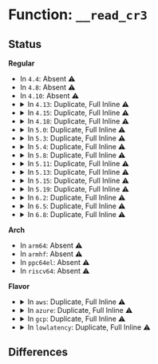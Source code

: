 # Function: <code>__read_cr3</code>

## Status
<b>Regular</b>
<ul>
<li>
In <code>4.4</code>: Absent ⚠️
</li>
<li>
In <code>4.8</code>: Absent ⚠️
</li>
<li>
In <code>4.10</code>: Absent ⚠️
</li>
<li>
<details>
<summary>In <code>4.13</code>: Duplicate, Full Inline ⚠️</summary>

**Collision:** Static Duplication

**Inline:** Full

**Transformation:** False

**Instances:**

```
In arch/x86/kernel/head64.c (ffffffff8209d45a)
Location: arch/x86/include/asm/paravirt.h:64
Inline: True
Inline callers:
  - arch/x86/kernel/head64.c:early_make_pgtable
```
```
In arch/x86/xen/mmu_pv.c (ffffffff820a6560)
Location: arch/x86/include/asm/paravirt.h:64
Inline: True
Inline callers:
  - arch/x86/xen/mmu_pv.c:xen_relocate_p2m
  - arch/x86/xen/mmu_pv.c:xen_relocate_p2m
```
```
In arch/x86/kernel/process_64.c (ffffffff8102a495)
Location: arch/x86/include/asm/paravirt.h:64
Inline: True
Inline callers:
  - arch/x86/kernel/process_64.c:__show_regs
```
```
In arch/x86/mm/fault.c (ffffffff8106df83)
Location: arch/x86/include/asm/paravirt.h:64
Inline: True
Inline callers:
  - arch/x86/mm/fault.c:no_context
  - arch/x86/mm/fault.c:dump_pagetable
  - arch/x86/mm/fault.c:vmalloc_fault
```
```
In arch/x86/mm/ioremap.c (ffffffff820bca26)
Location: arch/x86/include/asm/paravirt.h:64
Inline: True
Inline callers:
  - arch/x86/mm/ioremap.c:early_ioremap_pmd
```
```
In arch/x86/platform/efi/efi_64.c (ffffffff8107cc95)
Location: arch/x86/include/asm/paravirt.h:64
Inline: True
Inline callers:
  - arch/x86/platform/efi/efi_64.c:efi_thunk_reset_system
  - arch/x86/platform/efi/efi_64.c:efi_thunk_get_next_high_mono_count
  - arch/x86/platform/efi/efi_64.c:efi_thunk_get_next_variable
  - arch/x86/platform/efi/efi_64.c:efi_thunk_set_variable
  - arch/x86/platform/efi/efi_64.c:efi_thunk_get_variable
  - arch/x86/platform/efi/efi_64.c:efi_thunk_set_wakeup_time
  - arch/x86/platform/efi/efi_64.c:efi_thunk_get_wakeup_time
  - arch/x86/platform/efi/efi_64.c:efi_thunk_set_time
  - arch/x86/platform/efi/efi_64.c:efi_thunk_get_time
  - arch/x86/platform/efi/efi_64.c:efi_thunk_set_virtual_address_map
  - arch/x86/platform/efi/efi_64.c:efi_call_phys_prolog
```
```
In drivers/firmware/efi/runtime-wrappers.c (ffffffff81789f83)
Location: arch/x86/include/asm/paravirt.h:64
Inline: True
Inline callers:
  - drivers/firmware/efi/runtime-wrappers.c:virt_efi_reset_system
```
```
In arch/x86/power/cpu.c (ffffffff817ab38b)
Location: arch/x86/include/asm/paravirt.h:64
Inline: True
Inline callers:
  - arch/x86/power/cpu.c:save_processor_state
```
```
In arch/x86/power/hibernate_64.c (ffffffff817abadf)
Location: arch/x86/include/asm/paravirt.h:64
Inline: True
Inline callers:
  - arch/x86/power/hibernate_64.c:swsusp_arch_resume
```
</details>
</li>
<li>
<details>
<summary>In <code>4.15</code>: Duplicate, Full Inline ⚠️</summary>

**Collision:** Static Duplication

**Inline:** Full

**Transformation:** False

**Instances:**

```
In arch/x86/kernel/head64.c (ffffffff826a32fa)
Location: arch/x86/include/asm/paravirt.h:65
Inline: True
```
```
In arch/x86/xen/mmu_pv.c (ffffffff8102562a)
Location: arch/x86/include/asm/paravirt.h:65
Inline: True
Inline callers:
  - arch/x86/xen/mmu_pv.c:read_cr3_pa
```
```
In arch/x86/kernel/process_64.c (ffffffff8102b1fd)
Location: arch/x86/include/asm/paravirt.h:65
Inline: True
Inline callers:
  - arch/x86/kernel/process_64.c:__show_regs
```
```
In arch/x86/mm/fault.c (ffffffff81072f93)
Location: arch/x86/include/asm/paravirt.h:65
Inline: True
Inline callers:
  - arch/x86/mm/fault.c:no_context
  - arch/x86/mm/fault.c:dump_pagetable
  - arch/x86/mm/fault.c:vmalloc_fault
```
```
In arch/x86/mm/ioremap.c (ffffffff826c3473)
Location: arch/x86/include/asm/paravirt.h:65
Inline: True
Inline callers:
  - arch/x86/mm/ioremap.c:early_ioremap_pmd
```
```
In arch/x86/mm/tlb.c (ffffffff8107aaeb)
Location: arch/x86/include/asm/paravirt.h:65
Inline: True
Inline callers:
  - arch/x86/mm/tlb.c:initialize_tlbstate_and_flush
```
```
In arch/x86/platform/efi/efi_64.c (ffffffff81083b92)
Location: arch/x86/include/asm/paravirt.h:65
Inline: True
Inline callers:
  - arch/x86/platform/efi/efi_64.c:efi_thunk_reset_system
  - arch/x86/platform/efi/efi_64.c:efi_thunk_get_next_high_mono_count
  - arch/x86/platform/efi/efi_64.c:efi_thunk_get_next_variable
  - arch/x86/platform/efi/efi_64.c:efi_thunk_set_variable
  - arch/x86/platform/efi/efi_64.c:efi_thunk_get_variable
  - arch/x86/platform/efi/efi_64.c:efi_thunk_set_wakeup_time
  - arch/x86/platform/efi/efi_64.c:efi_thunk_get_wakeup_time
  - arch/x86/platform/efi/efi_64.c:efi_thunk_set_time
  - arch/x86/platform/efi/efi_64.c:efi_thunk_get_time
  - arch/x86/platform/efi/efi_64.c:efi_thunk_set_virtual_address_map
  - arch/x86/platform/efi/efi_64.c:efi_call_phys_prolog
```
```
In drivers/firmware/efi/runtime-wrappers.c (ffffffff81800475)
Location: arch/x86/include/asm/paravirt.h:65
Inline: True
Inline callers:
  - drivers/firmware/efi/runtime-wrappers.c:virt_efi_reset_system
```
```
In arch/x86/power/cpu.c (ffffffff8182287e)
Location: arch/x86/include/asm/paravirt.h:65
Inline: True
Inline callers:
  - arch/x86/power/cpu.c:save_processor_state
```
```
In arch/x86/power/hibernate_64.c (ffffffff8182306b)
Location: arch/x86/include/asm/paravirt.h:65
Inline: True
Inline callers:
  - arch/x86/power/hibernate_64.c:swsusp_arch_resume
```
</details>
</li>
<li>
<details>
<summary>In <code>4.18</code>: Duplicate, Full Inline ⚠️</summary>

**Collision:** Static Duplication

**Inline:** Full

**Transformation:** False

**Instances:**

```
In arch/x86/kernel/head64.c (ffffffff826cc2f2)
Location: arch/x86/include/asm/paravirt.h:65
Inline: True
Inline callers:
  - arch/x86/kernel/head64.c:__early_make_pgtable
```
```
In arch/x86/xen/mmu_pv.c (ffffffff81026367)
Location: arch/x86/include/asm/paravirt.h:65
Inline: True
Inline callers:
  - arch/x86/xen/mmu_pv.c:read_cr3_pa
```
```
In arch/x86/kernel/process_64.c (ffffffff8102cf6a)
Location: arch/x86/include/asm/paravirt.h:65
Inline: True
Inline callers:
  - arch/x86/kernel/process_64.c:__show_regs
```
```
In arch/x86/mm/fault.c (ffffffff81075948)
Location: arch/x86/include/asm/paravirt.h:65
Inline: True
Inline callers:
  - arch/x86/mm/fault.c:no_context
  - arch/x86/mm/fault.c:dump_pagetable
  - arch/x86/mm/fault.c:vmalloc_fault
```
```
In arch/x86/mm/ioremap.c (ffffffff826ed6e5)
Location: arch/x86/include/asm/paravirt.h:65
Inline: True
Inline callers:
  - arch/x86/mm/ioremap.c:early_ioremap_pmd
```
```
In arch/x86/mm/tlb.c (ffffffff8107d89b)
Location: arch/x86/include/asm/paravirt.h:65
Inline: True
Inline callers:
  - arch/x86/mm/tlb.c:initialize_tlbstate_and_flush
```
```
In arch/x86/power/cpu.c (ffffffff8186cabe)
Location: arch/x86/include/asm/paravirt.h:65
Inline: True
Inline callers:
  - arch/x86/power/cpu.c:save_processor_state
```
```
In arch/x86/power/hibernate_64.c (ffffffff8186d366)
Location: arch/x86/include/asm/paravirt.h:65
Inline: True
Inline callers:
  - arch/x86/power/hibernate_64.c:swsusp_arch_resume
```
</details>
</li>
<li>
<details>
<summary>In <code>5.0</code>: Duplicate, Full Inline ⚠️</summary>

**Collision:** Static Duplication

**Inline:** Full

**Transformation:** False

**Instances:**

```
In arch/x86/kernel/head64.c (ffffffff828822fd)
Location: arch/x86/include/asm/paravirt.h:127
Inline: True
Inline callers:
  - arch/x86/kernel/head64.c:__early_make_pgtable
```
```
In arch/x86/xen/mmu_pv.c (ffffffff81025f17)
Location: arch/x86/include/asm/paravirt.h:127
Inline: True
Inline callers:
  - arch/x86/xen/mmu_pv.c:read_cr3_pa
```
```
In arch/x86/kernel/process_64.c (ffffffff8102e1b8)
Location: arch/x86/include/asm/paravirt.h:127
Inline: True
Inline callers:
  - arch/x86/kernel/process_64.c:__show_regs
```
```
In arch/x86/mm/fault.c (ffffffff8107b73a)
Location: arch/x86/include/asm/paravirt.h:127
Inline: True
Inline callers:
  - arch/x86/mm/fault.c:no_context
  - arch/x86/mm/fault.c:dump_pagetable
  - arch/x86/mm/fault.c:vmalloc_fault
```
```
In arch/x86/mm/ioremap.c (ffffffff828a4277)
Location: arch/x86/include/asm/paravirt.h:127
Inline: True
Inline callers:
  - arch/x86/mm/ioremap.c:early_ioremap_pmd
```
```
In arch/x86/mm/tlb.c (ffffffff810843cb)
Location: arch/x86/include/asm/paravirt.h:127
Inline: True
Inline callers:
  - arch/x86/mm/tlb.c:initialize_tlbstate_and_flush
```
```
In arch/x86/power/cpu.c (ffffffff8188cace)
Location: arch/x86/include/asm/paravirt.h:127
Inline: True
Inline callers:
  - arch/x86/power/cpu.c:save_processor_state
```
```
In arch/x86/power/hibernate.c (ffffffff8188f33f)
Location: arch/x86/include/asm/paravirt.h:127
Inline: True
Inline callers:
  - arch/x86/power/hibernate.c:relocate_restore_code
```
</details>
</li>
<li>
<details>
<summary>In <code>5.3</code>: Duplicate, Full Inline ⚠️</summary>

**Collision:** Static Duplication

**Inline:** Full

**Transformation:** False

**Instances:**

```
In arch/x86/kernel/head64.c (ffffffff8289929a)
Location: arch/x86/include/asm/paravirt.h:127
Inline: True
Inline callers:
  - arch/x86/kernel/head64.c:__early_make_pgtable
```
```
In arch/x86/xen/mmu_pv.c (ffffffff81027c17)
Location: arch/x86/include/asm/paravirt.h:127
Inline: True
Inline callers:
  - arch/x86/xen/mmu_pv.c:read_cr3_pa
```
```
In arch/x86/kernel/process_64.c (ffffffff8102ff41)
Location: arch/x86/include/asm/paravirt.h:127
Inline: True
Inline callers:
  - arch/x86/kernel/process_64.c:__show_regs
```
```
In arch/x86/mm/fault.c (ffffffff8107f262)
Location: arch/x86/include/asm/paravirt.h:127
Inline: True
Inline callers:
  - arch/x86/mm/fault.c:no_context
  - arch/x86/mm/fault.c:dump_pagetable
  - arch/x86/mm/fault.c:vmalloc_fault
```
```
In arch/x86/mm/ioremap.c (ffffffff828bc713)
Location: arch/x86/include/asm/paravirt.h:127
Inline: True
Inline callers:
  - arch/x86/mm/ioremap.c:early_ioremap_pmd
```
```
In arch/x86/mm/tlb.c (ffffffff8108804b)
Location: arch/x86/include/asm/paravirt.h:127
Inline: True
Inline callers:
  - arch/x86/mm/tlb.c:initialize_tlbstate_and_flush
```
```
In arch/x86/power/cpu.c (ffffffff818d743e)
Location: arch/x86/include/asm/paravirt.h:127
Inline: True
```
```
In arch/x86/power/hibernate.c (ffffffff818d933f)
Location: arch/x86/include/asm/paravirt.h:127
Inline: True
Inline callers:
  - arch/x86/power/hibernate.c:relocate_restore_code
```
</details>
</li>
<li>
<details>
<summary>In <code>5.4</code>: Duplicate, Full Inline ⚠️</summary>

**Collision:** Static Duplication

**Inline:** Full

**Transformation:** False

**Instances:**

```
In arch/x86/kernel/head64.c (ffffffff8289c29a)
Location: arch/x86/include/asm/paravirt.h:127
Inline: True
Inline callers:
  - arch/x86/kernel/head64.c:__early_make_pgtable
```
```
In arch/x86/xen/mmu_pv.c (ffffffff8102854c)
Location: arch/x86/include/asm/paravirt.h:127
Inline: True
Inline callers:
  - arch/x86/xen/mmu_pv.c:read_cr3_pa
```
```
In arch/x86/kernel/process_64.c (ffffffff810308a1)
Location: arch/x86/include/asm/paravirt.h:127
Inline: True
Inline callers:
  - arch/x86/kernel/process_64.c:__show_regs
```
```
In arch/x86/mm/fault.c (ffffffff810802f2)
Location: arch/x86/include/asm/paravirt.h:127
Inline: True
Inline callers:
  - arch/x86/mm/fault.c:no_context
  - arch/x86/mm/fault.c:dump_pagetable
  - arch/x86/mm/fault.c:vmalloc_fault
```
```
In arch/x86/mm/ioremap.c (ffffffff828c2bba)
Location: arch/x86/include/asm/paravirt.h:127
Inline: True
Inline callers:
  - arch/x86/mm/ioremap.c:early_ioremap_pmd
```
```
In arch/x86/mm/tlb.c (ffffffff81088d0b)
Location: arch/x86/include/asm/paravirt.h:127
Inline: True
Inline callers:
  - arch/x86/mm/tlb.c:initialize_tlbstate_and_flush
```
```
In arch/x86/power/cpu.c (ffffffff81909ace)
Location: arch/x86/include/asm/paravirt.h:127
Inline: True
Inline callers:
  - arch/x86/power/cpu.c:save_processor_state
```
```
In arch/x86/power/hibernate.c (ffffffff8190b33f)
Location: arch/x86/include/asm/paravirt.h:127
Inline: True
Inline callers:
  - arch/x86/power/hibernate.c:relocate_restore_code
```
</details>
</li>
<li>
<details>
<summary>In <code>5.8</code>: Duplicate, Full Inline ⚠️</summary>

**Collision:** Static Duplication

**Inline:** Full

**Transformation:** False

**Instances:**

```
In arch/x86/kernel/head64.c (ffffffff82cc22af)
Location: arch/x86/include/asm/paravirt.h:133
Inline: True
Inline callers:
  - arch/x86/kernel/head64.c:__early_make_pgtable
```
```
In arch/x86/xen/mmu_pv.c (ffffffff8102a4a3)
Location: arch/x86/include/asm/paravirt.h:133
Inline: True
Inline callers:
  - arch/x86/xen/mmu_pv.c:read_cr3_pa
```
```
In arch/x86/kernel/process_64.c (ffffffff81032ec8)
Location: arch/x86/include/asm/paravirt.h:133
Inline: True
Inline callers:
  - arch/x86/kernel/process_64.c:__show_regs
```
```
In arch/x86/mm/fault.c (ffffffff81086dc2)
Location: arch/x86/include/asm/paravirt.h:133
Inline: True
Inline callers:
  - arch/x86/mm/fault.c:dump_pagetable
  - arch/x86/mm/fault.c:vmalloc_fault
```
```
In arch/x86/mm/ioremap.c (ffffffff82ce5f4e)
Location: arch/x86/include/asm/paravirt.h:133
Inline: True
Inline callers:
  - arch/x86/mm/ioremap.c:early_ioremap_pmd
```
```
In arch/x86/mm/tlb.c (ffffffff8108b36b)
Location: arch/x86/include/asm/paravirt.h:133
Inline: True
Inline callers:
  - arch/x86/mm/tlb.c:initialize_tlbstate_and_flush
```
```
In arch/x86/power/cpu.c (ffffffff81bba1fe)
Location: arch/x86/include/asm/paravirt.h:133
Inline: True
```
```
In arch/x86/power/hibernate.c (ffffffff81bbc368)
Location: arch/x86/include/asm/paravirt.h:133
Inline: True
Inline callers:
  - arch/x86/power/hibernate.c:relocate_restore_code
```
</details>
</li>
<li>
<details>
<summary>In <code>5.11</code>: Duplicate, Full Inline ⚠️</summary>

**Collision:** Static Duplication

**Inline:** Full

**Transformation:** False

**Instances:**

```
In arch/x86/kernel/head64.c (ffffffff82fae2ef)
Location: arch/x86/include/asm/paravirt.h:133
Inline: True
Inline callers:
  - arch/x86/kernel/head64.c:__early_make_pgtable
```
```
In arch/x86/xen/mmu_pv.c (ffffffff81bd2bff)
Location: arch/x86/include/asm/paravirt.h:133
Inline: True
Inline callers:
  - arch/x86/xen/mmu_pv.c:read_cr3_pa
```
```
In arch/x86/kernel/process_64.c (ffffffff81bd30e5)
Location: arch/x86/include/asm/paravirt.h:133
Inline: True
Inline callers:
  - arch/x86/kernel/process_64.c:__show_regs
```
```
In arch/x86/kernel/sev-es.c (ffffffff810836a5)
Location: arch/x86/include/asm/paravirt.h:133
Inline: True
```
```
In arch/x86/mm/fault.c (ffffffff81087442)
Location: arch/x86/include/asm/paravirt.h:133
Inline: True
Inline callers:
  - arch/x86/mm/fault.c:dump_pagetable
```
```
In arch/x86/mm/ioremap.c (ffffffff82fd38d4)
Location: arch/x86/include/asm/paravirt.h:133
Inline: True
Inline callers:
  - arch/x86/mm/ioremap.c:early_ioremap_pmd
```
```
In arch/x86/mm/tlb.c (ffffffff8108b42b)
Location: arch/x86/include/asm/paravirt.h:133
Inline: True
Inline callers:
  - arch/x86/mm/tlb.c:initialize_tlbstate_and_flush
```
```
In arch/x86/power/cpu.c (ffffffff81bcea73)
Location: arch/x86/include/asm/paravirt.h:133
Inline: True
```
```
In arch/x86/power/hibernate.c (ffffffff81bd1348)
Location: arch/x86/include/asm/paravirt.h:133
Inline: True
Inline callers:
  - arch/x86/power/hibernate.c:relocate_restore_code
```
</details>
</li>
<li>
<details>
<summary>In <code>5.13</code>: Duplicate, Full Inline ⚠️</summary>

**Collision:** Static Duplication

**Inline:** Full

**Transformation:** False

**Instances:**

```
In arch/x86/kernel/head64.c (ffffffff831b82ef)
Location: arch/x86/include/asm/paravirt.h:148
Inline: True
Inline callers:
  - arch/x86/kernel/head64.c:__early_make_pgtable
```
```
In arch/x86/xen/mmu_pv.c (ffffffff81bc4dcb)
Location: arch/x86/include/asm/paravirt.h:148
Inline: True
Inline callers:
  - arch/x86/xen/mmu_pv.c:read_cr3_pa
```
```
In arch/x86/kernel/process_64.c (ffffffff81bc54d5)
Location: arch/x86/include/asm/paravirt.h:148
Inline: True
Inline callers:
  - arch/x86/kernel/process_64.c:__show_regs
```
```
In arch/x86/kernel/sev.c (ffffffff81083c15)
Location: arch/x86/include/asm/paravirt.h:148
Inline: True
```
```
In arch/x86/mm/fault.c (ffffffff810883d9)
Location: arch/x86/include/asm/paravirt.h:148
Inline: True
Inline callers:
  - arch/x86/mm/fault.c:show_fault_oops
  - arch/x86/mm/fault.c:dump_pagetable
```
```
In arch/x86/mm/ioremap.c (ffffffff831de504)
Location: arch/x86/include/asm/paravirt.h:148
Inline: True
Inline callers:
  - arch/x86/mm/ioremap.c:early_ioremap_pmd
```
```
In arch/x86/mm/tlb.c (ffffffff8108bfbb)
Location: arch/x86/include/asm/paravirt.h:148
Inline: True
Inline callers:
  - arch/x86/mm/tlb.c:initialize_tlbstate_and_flush
```
```
In arch/x86/power/cpu.c (ffffffff81bc2423)
Location: arch/x86/include/asm/paravirt.h:148
Inline: True
```
```
In arch/x86/power/hibernate.c (ffffffff81bc3388)
Location: arch/x86/include/asm/paravirt.h:148
Inline: True
Inline callers:
  - arch/x86/power/hibernate.c:relocate_restore_code
```
</details>
</li>
<li>
<details>
<summary>In <code>5.15</code>: Duplicate, Full Inline ⚠️</summary>

**Collision:** Static Duplication

**Inline:** Full

**Transformation:** False

**Instances:**

```
In arch/x86/kernel/head64.c (ffffffff832982e7)
Location: arch/x86/include/asm/paravirt.h:148
Inline: True
Inline callers:
  - arch/x86/kernel/head64.c:__early_make_pgtable
```
```
In arch/x86/xen/mmu_pv.c (ffffffff81c975a7)
Location: arch/x86/include/asm/paravirt.h:148
Inline: True
Inline callers:
  - arch/x86/xen/mmu_pv.c:read_cr3_pa
```
```
In arch/x86/kernel/process_64.c (ffffffff81c980f5)
Location: arch/x86/include/asm/paravirt.h:148
Inline: True
Inline callers:
  - arch/x86/kernel/process_64.c:__show_regs
```
```
In arch/x86/kernel/sev.c (ffffffff81092db7)
Location: arch/x86/include/asm/paravirt.h:148
Inline: True
```
```
In arch/x86/mm/fault.c (ffffffff81097769)
Location: arch/x86/include/asm/paravirt.h:148
Inline: True
Inline callers:
  - arch/x86/mm/fault.c:show_fault_oops
  - arch/x86/mm/fault.c:dump_pagetable
```
```
In arch/x86/mm/ioremap.c (ffffffff832c17a5)
Location: arch/x86/include/asm/paravirt.h:148
Inline: True
Inline callers:
  - arch/x86/mm/ioremap.c:early_ioremap_pmd
```
```
In arch/x86/mm/tlb.c (ffffffff8109b77b)
Location: arch/x86/include/asm/paravirt.h:148
Inline: True
Inline callers:
  - arch/x86/mm/tlb.c:initialize_tlbstate_and_flush
```
```
In arch/x86/power/cpu.c (ffffffff81c92a8f)
Location: arch/x86/include/asm/paravirt.h:148
Inline: True
```
```
In arch/x86/power/hibernate.c (ffffffff81c94388)
Location: arch/x86/include/asm/paravirt.h:148
Inline: True
Inline callers:
  - arch/x86/power/hibernate.c:relocate_restore_code
```
</details>
</li>
<li>
<details>
<summary>In <code>5.19</code>: Duplicate, Full Inline ⚠️</summary>

**Collision:** Static Duplication

**Inline:** Full

**Transformation:** False

**Instances:**

```
In arch/x86/kernel/head64.c (ffffffff834462e9)
Location: arch/x86/include/asm/paravirt.h:154
Inline: True
Inline callers:
  - arch/x86/kernel/head64.c:__early_make_pgtable
```
```
In arch/x86/xen/mmu_pv.c (ffffffff81e46a2f)
Location: arch/x86/include/asm/paravirt.h:154
Inline: True
Inline callers:
  - arch/x86/xen/mmu_pv.c:read_cr3_pa
```
```
In arch/x86/kernel/process_64.c (ffffffff81e47594)
Location: arch/x86/include/asm/paravirt.h:154
Inline: True
Inline callers:
  - arch/x86/kernel/process_64.c:__show_regs
```
```
In arch/x86/kernel/sev.c (ffffffff810a52ee)
Location: arch/x86/include/asm/paravirt.h:154
Inline: True
```
```
In arch/x86/mm/fault.c (ffffffff810aa298)
Location: arch/x86/include/asm/paravirt.h:154
Inline: True
Inline callers:
  - arch/x86/mm/fault.c:show_fault_oops
  - arch/x86/mm/fault.c:dump_pagetable
```
```
In arch/x86/mm/ioremap.c (ffffffff83473e55)
Location: arch/x86/include/asm/paravirt.h:154
Inline: True
Inline callers:
  - arch/x86/mm/ioremap.c:early_ioremap_pmd
```
```
In arch/x86/mm/tlb.c (ffffffff810aec6b)
Location: arch/x86/include/asm/paravirt.h:154
Inline: True
Inline callers:
  - arch/x86/mm/tlb.c:initialize_tlbstate_and_flush
```
```
In arch/x86/power/cpu.c (ffffffff81e423d8)
Location: arch/x86/include/asm/paravirt.h:154
Inline: True
```
```
In arch/x86/power/hibernate.c (ffffffff81e433b6)
Location: arch/x86/include/asm/paravirt.h:154
Inline: True
Inline callers:
  - arch/x86/power/hibernate.c:relocate_restore_code
```
</details>
</li>
<li>
<details>
<summary>In <code>6.2</code>: Duplicate, Full Inline ⚠️</summary>

**Collision:** Static Duplication

**Inline:** Full

**Transformation:** False

**Instances:**

```
In arch/x86/kernel/head64.c (ffffffff83e5f3c0)
Location: arch/x86/include/asm/paravirt.h:154
Inline: True
Inline callers:
  - arch/x86/kernel/head64.c:__early_make_pgtable
```
```
In arch/x86/xen/mmu_pv.c (ffffffff83e6f8f5)
Location: arch/x86/include/asm/paravirt.h:154
Inline: True
Inline callers:
  - arch/x86/xen/mmu_pv.c:xen_early_virt_to_phys
  - arch/x86/xen/mmu_pv.c:xen_relocate_p2m
```
```
In arch/x86/kernel/process_64.c (ffffffff8104a1e7)
Location: arch/x86/include/asm/paravirt.h:154
Inline: True
Inline callers:
  - arch/x86/kernel/process_64.c:__show_regs
```
```
In arch/x86/kernel/sev.c (ffffffff810bda7c)
Location: arch/x86/include/asm/paravirt.h:154
Inline: True
```
```
In arch/x86/mm/fault.c (ffffffff810c3cf0)
Location: arch/x86/include/asm/paravirt.h:154
Inline: True
Inline callers:
  - arch/x86/mm/fault.c:show_fault_oops
  - arch/x86/mm/fault.c:dump_pagetable
```
```
In arch/x86/mm/ioremap.c (ffffffff83e9bad0)
Location: arch/x86/include/asm/paravirt.h:154
Inline: True
Inline callers:
  - arch/x86/mm/ioremap.c:early_ioremap_pmd
```
```
In arch/x86/mm/tlb.c (ffffffff810c8fdb)
Location: arch/x86/include/asm/paravirt.h:154
Inline: True
Inline callers:
  - arch/x86/mm/tlb.c:initialize_tlbstate_and_flush
```
```
In arch/x86/power/cpu.c (ffffffff8201cda8)
Location: arch/x86/include/asm/paravirt.h:154
Inline: True
```
```
In arch/x86/power/hibernate.c (ffffffff8201e452)
Location: arch/x86/include/asm/paravirt.h:154
Inline: True
Inline callers:
  - arch/x86/power/hibernate.c:relocate_restore_code
```
</details>
</li>
<li>
<details>
<summary>In <code>6.5</code>: Duplicate, Full Inline ⚠️</summary>

**Collision:** Static Duplication

**Inline:** Full

**Transformation:** False

**Instances:**

```
In arch/x86/xen/mmu_pv.c (ffffffff836906b5)
Location: arch/x86/include/asm/paravirt.h:154
Inline: True
Inline callers:
  - arch/x86/xen/mmu_pv.c:xen_early_virt_to_phys
  - arch/x86/xen/mmu_pv.c:xen_relocate_p2m
```
```
In arch/x86/kernel/head64.c (ffffffff836945f0)
Location: arch/x86/include/asm/paravirt.h:154
Inline: True
Inline callers:
  - arch/x86/kernel/head64.c:__early_make_pgtable
```
```
In arch/x86/kernel/process_64.c (ffffffff8104a782)
Location: arch/x86/include/asm/paravirt.h:154
Inline: True
Inline callers:
  - arch/x86/kernel/process_64.c:prctl_enable_tagged_addr
  - arch/x86/kernel/process_64.c:__show_regs
```
```
In arch/x86/kernel/sev.c (ffffffff810c10ec)
Location: arch/x86/include/asm/paravirt.h:154
Inline: True
```
```
In arch/x86/mm/fault.c (ffffffff810c7530)
Location: arch/x86/include/asm/paravirt.h:154
Inline: True
Inline callers:
  - arch/x86/mm/fault.c:show_fault_oops
  - arch/x86/mm/fault.c:dump_pagetable
```
```
In arch/x86/mm/ioremap.c (ffffffff836bf570)
Location: arch/x86/include/asm/paravirt.h:154
Inline: True
Inline callers:
  - arch/x86/mm/ioremap.c:early_ioremap_pmd
```
```
In arch/x86/mm/tlb.c (ffffffff810cc61b)
Location: arch/x86/include/asm/paravirt.h:154
Inline: True
Inline callers:
  - arch/x86/mm/tlb.c:initialize_tlbstate_and_flush
```
```
In arch/x86/power/cpu.c (ffffffff8209d438)
Location: arch/x86/include/asm/paravirt.h:154
Inline: True
```
```
In arch/x86/power/hibernate.c (ffffffff8209e452)
Location: arch/x86/include/asm/paravirt.h:154
Inline: True
Inline callers:
  - arch/x86/power/hibernate.c:relocate_restore_code
```
</details>
</li>
<li>
<details>
<summary>In <code>6.8</code>: Duplicate, Full Inline ⚠️</summary>

**Collision:** Static Duplication

**Inline:** Full

**Transformation:** False

**Instances:**

```
In arch/x86/xen/mmu_pv.c (ffffffff838c0185)
Location: arch/x86/include/asm/paravirt.h:157
Inline: True
Inline callers:
  - arch/x86/xen/mmu_pv.c:xen_early_virt_to_phys
  - arch/x86/xen/mmu_pv.c:xen_relocate_p2m
```
```
In arch/x86/kernel/head64.c (ffffffff838c44e0)
Location: arch/x86/include/asm/paravirt.h:157
Inline: True
Inline callers:
  - arch/x86/kernel/head64.c:__early_make_pgtable
```
```
In arch/x86/kernel/process_64.c (ffffffff810518d5)
Location: arch/x86/include/asm/paravirt.h:157
Inline: True
Inline callers:
  - arch/x86/kernel/process_64.c:prctl_enable_tagged_addr
  - arch/x86/kernel/process_64.c:__show_regs
```
```
In arch/x86/kernel/sev.c (ffffffff810c854c)
Location: arch/x86/include/asm/paravirt.h:157
Inline: True
```
```
In arch/x86/mm/fault.c (ffffffff810cfa00)
Location: arch/x86/include/asm/paravirt.h:157
Inline: True
Inline callers:
  - arch/x86/mm/fault.c:show_fault_oops
  - arch/x86/mm/fault.c:dump_pagetable
```
```
In arch/x86/mm/ioremap.c (ffffffff838f0010)
Location: arch/x86/include/asm/paravirt.h:157
Inline: True
Inline callers:
  - arch/x86/mm/ioremap.c:early_ioremap_pmd
```
```
In arch/x86/mm/tlb.c (ffffffff810d4cab)
Location: arch/x86/include/asm/paravirt.h:157
Inline: True
Inline callers:
  - arch/x86/mm/tlb.c:initialize_tlbstate_and_flush
```
```
In arch/x86/power/cpu.c (ffffffff82174c38)
Location: arch/x86/include/asm/paravirt.h:157
Inline: True
```
```
In arch/x86/power/hibernate.c (ffffffff82176452)
Location: arch/x86/include/asm/paravirt.h:157
Inline: True
Inline callers:
  - arch/x86/power/hibernate.c:relocate_restore_code
```
</details>
</li>
</ul>
<b>Arch</b>
<ul>
<li>
In <code>arm64</code>: Absent ⚠️
</li>
<li>
In <code>armhf</code>: Absent ⚠️
</li>
<li>
In <code>ppc64el</code>: Absent ⚠️
</li>
<li>
In <code>riscv64</code>: Absent ⚠️
</li>
</ul>
<b>Flavor</b>
<ul>
<li>
<details>
<summary>In <code>aws</code>: Duplicate, Full Inline ⚠️</summary>

**Collision:** Static Duplication

**Inline:** Full

**Transformation:** False

**Instances:**

```
In arch/x86/kernel/head64.c (ffffffff8288a29a)
Location: arch/x86/include/asm/paravirt.h:127
Inline: True
Inline callers:
  - arch/x86/kernel/head64.c:__early_make_pgtable
```
```
In arch/x86/xen/mmu_pv.c (ffffffff810286ac)
Location: arch/x86/include/asm/paravirt.h:127
Inline: True
Inline callers:
  - arch/x86/xen/mmu_pv.c:read_cr3_pa
```
```
In arch/x86/kernel/process_64.c (ffffffff81030a01)
Location: arch/x86/include/asm/paravirt.h:127
Inline: True
Inline callers:
  - arch/x86/kernel/process_64.c:__show_regs
```
```
In arch/x86/mm/fault.c (ffffffff8107f2f2)
Location: arch/x86/include/asm/paravirt.h:127
Inline: True
Inline callers:
  - arch/x86/mm/fault.c:no_context
  - arch/x86/mm/fault.c:dump_pagetable
  - arch/x86/mm/fault.c:vmalloc_fault
```
```
In arch/x86/mm/ioremap.c (ffffffff828adb90)
Location: arch/x86/include/asm/paravirt.h:127
Inline: True
Inline callers:
  - arch/x86/mm/ioremap.c:early_ioremap_pmd
```
```
In arch/x86/mm/tlb.c (ffffffff81087d0b)
Location: arch/x86/include/asm/paravirt.h:127
Inline: True
Inline callers:
  - arch/x86/mm/tlb.c:initialize_tlbstate_and_flush
```
```
In arch/x86/power/cpu.c (ffffffff818a8e8e)
Location: arch/x86/include/asm/paravirt.h:127
Inline: True
Inline callers:
  - arch/x86/power/cpu.c:save_processor_state
```
```
In arch/x86/power/hibernate.c (ffffffff818ab33f)
Location: arch/x86/include/asm/paravirt.h:127
Inline: True
Inline callers:
  - arch/x86/power/hibernate.c:relocate_restore_code
```
</details>
</li>
<li>
<details>
<summary>In <code>azure</code>: Duplicate, Full Inline ⚠️</summary>

**Collision:** Static Duplication

**Inline:** Full

**Transformation:** False

**Instances:**

```
In arch/x86/kernel/head64.c (ffffffff82888240)
Location: arch/x86/include/asm/special_insns.h:167
Inline: True
Inline callers:
  - arch/x86/kernel/head64.c:__early_make_pgtable
```
```
In arch/x86/kernel/process_64.c (ffffffff8102048a)
Location: arch/x86/include/asm/special_insns.h:167
Inline: True
Inline callers:
  - arch/x86/kernel/process_64.c:__show_regs
```
```
In arch/x86/mm/fault.c (ffffffff8106e2d4)
Location: arch/x86/include/asm/special_insns.h:167
Inline: True
Inline callers:
  - arch/x86/mm/fault.c:no_context
  - arch/x86/mm/fault.c:dump_pagetable
  - arch/x86/mm/fault.c:vmalloc_fault
```
```
In arch/x86/mm/ioremap.c (ffffffff828a5e2e)
Location: arch/x86/include/asm/special_insns.h:167
Inline: True
Inline callers:
  - arch/x86/mm/ioremap.c:early_ioremap_pmd
```
```
In arch/x86/mm/tlb.c (ffffffff81076978)
Location: arch/x86/include/asm/special_insns.h:167
Inline: True
Inline callers:
  - arch/x86/mm/tlb.c:initialize_tlbstate_and_flush
```
```
In arch/x86/power/cpu.c (ffffffff81863628)
Location: arch/x86/include/asm/special_insns.h:167
Inline: True
Inline callers:
  - arch/x86/power/cpu.c:save_processor_state
```
```
In arch/x86/power/hibernate.c (ffffffff81865341)
Location: arch/x86/include/asm/special_insns.h:167
Inline: True
Inline callers:
  - arch/x86/power/hibernate.c:relocate_restore_code
```
</details>
</li>
<li>
<details>
<summary>In <code>gcp</code>: Duplicate, Full Inline ⚠️</summary>

**Collision:** Static Duplication

**Inline:** Full

**Transformation:** False

**Instances:**

```
In arch/x86/kernel/head64.c (ffffffff8289d29a)
Location: arch/x86/include/asm/paravirt.h:127
Inline: True
Inline callers:
  - arch/x86/kernel/head64.c:__early_make_pgtable
```
```
In arch/x86/xen/mmu_pv.c (ffffffff8102850c)
Location: arch/x86/include/asm/paravirt.h:127
Inline: True
Inline callers:
  - arch/x86/xen/mmu_pv.c:read_cr3_pa
```
```
In arch/x86/kernel/process_64.c (ffffffff81030861)
Location: arch/x86/include/asm/paravirt.h:127
Inline: True
Inline callers:
  - arch/x86/kernel/process_64.c:__show_regs
```
```
In arch/x86/mm/fault.c (ffffffff8107f2a2)
Location: arch/x86/include/asm/paravirt.h:127
Inline: True
Inline callers:
  - arch/x86/mm/fault.c:no_context
  - arch/x86/mm/fault.c:dump_pagetable
  - arch/x86/mm/fault.c:vmalloc_fault
```
```
In arch/x86/mm/ioremap.c (ffffffff828c0a8f)
Location: arch/x86/include/asm/paravirt.h:127
Inline: True
Inline callers:
  - arch/x86/mm/ioremap.c:early_ioremap_pmd
```
```
In arch/x86/mm/tlb.c (ffffffff81087cbb)
Location: arch/x86/include/asm/paravirt.h:127
Inline: True
Inline callers:
  - arch/x86/mm/tlb.c:initialize_tlbstate_and_flush
```
```
In arch/x86/power/cpu.c (ffffffff818fa4ee)
Location: arch/x86/include/asm/paravirt.h:127
Inline: True
Inline callers:
  - arch/x86/power/cpu.c:save_processor_state
```
```
In arch/x86/power/hibernate.c (ffffffff818fc33f)
Location: arch/x86/include/asm/paravirt.h:127
Inline: True
Inline callers:
  - arch/x86/power/hibernate.c:relocate_restore_code
```
</details>
</li>
<li>
<details>
<summary>In <code>lowlatency</code>: Duplicate, Full Inline ⚠️</summary>

**Collision:** Static Duplication

**Inline:** Full

**Transformation:** False

**Instances:**

```
In arch/x86/kernel/head64.c (ffffffff8289d29a)
Location: arch/x86/include/asm/paravirt.h:127
Inline: True
Inline callers:
  - arch/x86/kernel/head64.c:__early_make_pgtable
```
```
In arch/x86/xen/mmu_pv.c (ffffffff8102919c)
Location: arch/x86/include/asm/paravirt.h:127
Inline: True
Inline callers:
  - arch/x86/xen/mmu_pv.c:read_cr3_pa
```
```
In arch/x86/kernel/process_64.c (ffffffff810316f1)
Location: arch/x86/include/asm/paravirt.h:127
Inline: True
Inline callers:
  - arch/x86/kernel/process_64.c:__show_regs
```
```
In arch/x86/mm/fault.c (ffffffff81081392)
Location: arch/x86/include/asm/paravirt.h:127
Inline: True
Inline callers:
  - arch/x86/mm/fault.c:no_context
  - arch/x86/mm/fault.c:dump_pagetable
  - arch/x86/mm/fault.c:vmalloc_fault
```
```
In arch/x86/mm/ioremap.c (ffffffff828c3bda)
Location: arch/x86/include/asm/paravirt.h:127
Inline: True
Inline callers:
  - arch/x86/mm/ioremap.c:early_ioremap_pmd
```
```
In arch/x86/mm/tlb.c (ffffffff81089eab)
Location: arch/x86/include/asm/paravirt.h:127
Inline: True
Inline callers:
  - arch/x86/mm/tlb.c:initialize_tlbstate_and_flush
```
```
In arch/x86/power/cpu.c (ffffffff8191b64e)
Location: arch/x86/include/asm/paravirt.h:127
Inline: True
Inline callers:
  - arch/x86/power/cpu.c:save_processor_state
```
```
In arch/x86/power/hibernate.c (ffffffff8191d33f)
Location: arch/x86/include/asm/paravirt.h:127
Inline: True
Inline callers:
  - arch/x86/power/hibernate.c:relocate_restore_code
```
</details>
</li>
</ul>

## Differences
